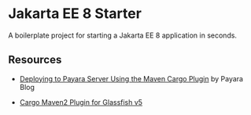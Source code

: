 # Jakarta EE 8 Starter
A boilerplate project for starting a Jakarta EE 8 application in seconds.





## Resources

* [Deploying to Payara Server Using the Maven Cargo Plugin](https://blog.payara.fish/deploying-to-payara-server-using-the-maven-cargo-plugin)  by Payara Blog

* [Cargo Maven2 Plugin for Glassfish v5](https://codehaus-cargo.github.io/cargo/GlassFish+5.x.html)